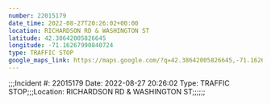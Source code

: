 ```yaml
---
number: 22015179
date_time: 2022-08-27T20:26:02+00:00
location: RICHARDSON RD & WASHINGTON ST
latitude: 42.38642005826645
longitude: -71.16267990840724
type: TRAFFIC STOP
google_maps_link: https://maps.google.com/?q=42.38642005826645,-71.16267990840724
---
```


;;;Incident #: 22015179   Date: 2022-08-27 20:26:02   Type: TRAFFIC STOP;;;Location: RICHARDSON RD & WASHINGTON ST;;;;;;
